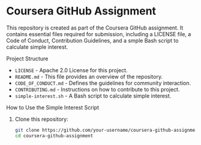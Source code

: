 # Coursera GitHub Assignment  

This repository is created as part of the Coursera GitHub assignment. It contains essential files required for submission, including a LICENSE file, a Code of Conduct, Contribution Guidelines, and a smple Bash script to calculate simple interest.  

Project Structure  
- `LICENSE` - Apache 2.0 License for this project.  
- `README.md` - This file provides an overview of the repository.  
- `CODE_OF_CONDUCT.md` - Defines the guidelines for community interaction.  
- `CONTRIBUTING.md` - Instructions on how to contribute to this project.  
- `simple-interest.sh` - A Bash script to calculate simple interest.  

How to Use the Simple Interest Script  
1. Clone this repository:  
   ```bash
   git clone https://github.com/your-username/coursera-github-assignment.git
   cd coursera-github-assignment
